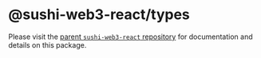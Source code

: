 # @sushi-web3-react/types

Please visit the [parent `sushi-web3-react` repository](https://github.com/NoahZinsmeister/sushi-web3-react) for documentation and details on this package.
